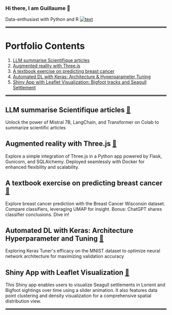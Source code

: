 ### Hi there, I am Guillaume 👋
Data-enthusiast with Python and R
[![text](https://img.shields.io/badge/LinkedIn-0077B5?style=for-the-badge&logo=linkedin&logoColor=white)](https://www.linkedin.com/in/guillaumejeffroy/)

<hr style="border:2px solid gray">

# Portfolio Contents
1. [LLM summarise Scientifique articles](#llm-summarise-scientifique-articles)
2. [Augmented reality with Three.js](#augmented-reality-with-threejs)
3. [A textbook exercise on predicting breast cancer](#a-textbook-exercise-on-predicting-breast-cancer)
4. [Automated DL with Keras: Architecture & Hyperparameter Tuning](#automated-dl-with-keras-architecture-hyperparameter-and-tuning)
5. [Shiny App with Leaflet Visualization: Bigfoot tracks and Seagull Settlement](#shiny-app-with-leaflet-visualization)

<hr style="border:2px solid gray">

## LLM summarise Scientifique articles [🔗](https://github.com/Gjeffroy/Mistral7b_scientific_article)
Unlock the power of Mistral 7B, LangChain, and Transformer on Colab to summarize scientific articles 

## Augmented reality with Three.js [🔗](https://github.com/Gjeffroy/AR_with_threejs)
Explore a simple integration of Three.js in a Python app powered by Flask, Gunicorn, and SQLAlchemy. Deployed seamlessly with Docker for enhanced flexibility and scalability. 

## A textbook exercise on predicting breast cancer [🔗](https://github.com/Gjeffroy/breast_cancer_classification)
Explore breast cancer prediction with the Breast Cancer Wisconsin dataset. Compare classifiers, leveraging UMAP for insight. Bonus: ChatGPT shares classifier conclusions. Dive in! 

## Automated DL with Keras: Architecture Hyperparameter and Tuning [🔗](https://github.com/Gjeffroy/hyperparam_autotuning_keras/tree/main)
Exploring Keras Tuner's efficacy on the MNIST dataset to optimize neural network architecture for maximizing validation accuracy 

## Shiny App with Leaflet Visualization [🔗](https://github.com/Gjeffroy/leaflet_viewer_shiny/tree/main)
This Shiny app enables users to visualize Seagull settlements in Lorient and Bigfoot sightings over time using a slider animation. It also features data point clustering and density visualization for a comprehensive spatial distribution view. 

<hr style="border:2px solid gray">

<!--
**Gjeffroy/gjeffroy** is a ✨ _special_ ✨ repository because its `README.md` (this file) appears on your GitHub profile.

Here are some ideas to get you started:

- 🔭 I’m currently working on ...
- 🌱 I’m currently learning ...
- 👯 I’m looking to collaborate on ...
- 🤔 I’m looking for help with ...
- 💬 Ask me about ...
- 📫 How to reach me: ...
- 😄 Pronouns: ...
- ⚡ Fun fact: ...
-->
